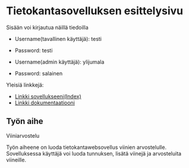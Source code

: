 # Tietokantasovelluksen esittelysivu

Sisään voi kirjautua näillä tiedoilla

* Username(tavallinen käyttäjä): testi
* Password: testi

* Username(admin käyttäjä): ylijumala
* Password: salainen

Yleisiä linkkejä:

* [Linkki sovellukseeni(Index)](https://mighty-scrubland-21610.herokuapp.com/)
* [Linkki dokumentaatiooni](https://github.com/teks1/wineapp/blob/master/doc/dokumentaatio.pdf)

## Työn aihe
Viiniarvostelu

Työn aiheene on luoda tietokantawebsovellus viinien arvostelulle. Sovelluksessa käyttäjä voi luoda tunnuksen, lisätä viinejä ja arvosteluita viineille.  
